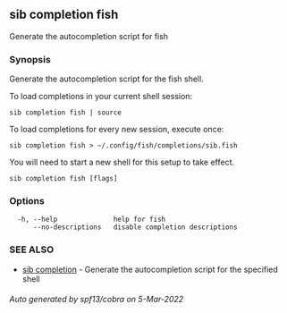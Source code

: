 ## sib completion fish

Generate the autocompletion script for fish

### Synopsis

Generate the autocompletion script for the fish shell.

To load completions in your current shell session:

	sib completion fish | source

To load completions for every new session, execute once:

	sib completion fish > ~/.config/fish/completions/sib.fish

You will need to start a new shell for this setup to take effect.


```
sib completion fish [flags]
```

### Options

```
  -h, --help              help for fish
      --no-descriptions   disable completion descriptions
```

### SEE ALSO

* [sib completion](sib_completion.md)	 - Generate the autocompletion script for the specified shell

###### Auto generated by spf13/cobra on 5-Mar-2022
